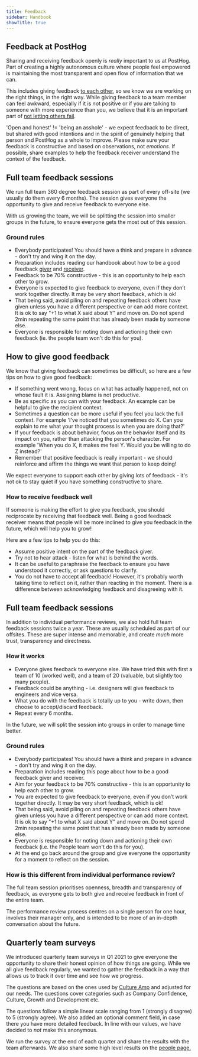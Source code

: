 ```yaml
---
title: Feedback
sidebar: Handbook
showTitle: true
---
```


## Feedback at PostHog

Sharing and receiving feedback openly is _really_ important to us at PostHog. Part of creating a highly autonomous culture where people feel empowered is maintaining the most transparent and open flow of information that we can. 

This includes giving feedback [to each other](/handbook/company/values#step-on-toes), so we know we are working on the right things, in the right way. While giving feedback to a team member can feel awkward, especially if it is not positive or if you are talking to someone with more experience than you, we believe that it is an important part of [not letting others fail](/handbook/company/culture#dont-let-others-fail). 

'Open and honest' != 'being an asshole' - we expect feedback to be direct, but shared with good intentions and in the spirit of genuinely helping that person and PostHog as a whole to improve. Please make sure your feedback is constructive and based on observations, not _emotions_. If possible, share examples to help the feedback receiver understand the context of the feedback. 

## Full team feedback sessions

We run full team 360 degree feedback session as part of every off-site (we usually do them every 6 months). The session gives everyone the opportunity to give and receive feedback to everyone else.

With us growing the team, we will be splitting the session into smaller groups in the future, to ensure everyone gets the most out of this session. 

### Ground rules
- Everybody participates! You should have a think and prepare in advance - don't try and wing it on the day.
- Preparation includes reading our handbook about how to be a good feedback [giver](/handbook/people/feedback#how-to-give-good-feedback) and [receiver](/handbook/people/feedback#how-to-receive-feedback-well).
- Feedback to be 70% constructive - this is an opportunity to help each other to grow. 
- Everyone is  expected to give feedback to everyone, even if they don’t work together directly. It may be very short feedback, which is ok! 
- That being said, avoid piling on and repeating feedback others have given unless you have a different perspective or can add more context. It is ok to say "+1 to what X said about Y" and move on. Do not spend 2min repeating the same point that has already been made by someone else. 
- Everyone is responsible for noting down and actioning their own feedback (ie. the people team won't do this for you). 

## How to give good feedback

We know that giving feedback can sometimes be difficult, so here are a few tips on how to give good feedback:

- If something went wrong, focus on what has actually happened, not on whose fault it is. Assigning blame is not productive. 
- Be as specific as you can with your feedback. An example can be helpful to give the recipient context. 
- Sometimes a question can be more useful if you feel you lack the full context. For example 'I've noticed that you sometimes do X. Can you explain to me what your thought process is when you are doing that?' 
- If your feedback is about behavior, focus on the behavior itself and its impact on you, rather than attacking the person's character. For example 'When you do X, it makes me feel Y. Would you be willing to do Z instead?'
- Remember that positive feedback is really important - we should reinforce and affirm the things we want that person to keep doing!

We expect everyone to support each other by giving lots of feedback - it's not ok to stay quiet if you have something constructive to share. 

### How to receive feedback well

If someone is making the effort to give you feedback, you should reciprocate by receiving that feedback well. Being a good feedback receiver means that people will be more inclined to give you feedback in the future, which will help you to grow!

Here are a few tips to help you do this:

- Assume positive intent on the part of the feedback giver. 
- Try not to hear attack - listen for what is behind the words.
- It can be useful to paraphrase the feedback to ensure you have understood it correctly, or ask questions to clarify. 
- You do not have to accept all feedback! However, it's probably worth taking time to reflect on it, rather than reacting in the moment. There is a difference between acknowledging feedback and disagreeing with it. 

## Full team feedback sessions

In addition to individual performance reviews, we also hold full team feedback sessions twice a year. These are usually scheduled as part of our offsites. These are super intense and memorable, and create _much_ more trust, transparency and directness. 

### How it works

- Everyone gives feedback to everyone else. We have tried this with first a team of 10 (worked well), and a team of 20 (valuable, but slightly too many people).
- Feedback could be anything - i.e. designers will give feedback to engineers and vice versa.
- What you do with the feedback is totally up to you - write down, then choose to accept/discard feedback.
- Repeat every 6 months.

In the future, we will split the session into groups in order to manage time better. 

### Ground rules

- Everybody participates! You should have a think and prepare in advance - don't try and wing it on the day.
- Preparation includes reading this page about how to be a good feedback giver and receiver.
- Aim for your feedback to be 70% constructive - this is an opportunity to help each other to grow. 
- You are expected to give feedback to everyone, even if you don’t work together directly. It may be very short feedback, which is ok! 
- That being said, avoid piling on and repeating feedback others have given unless you have a different perspective or can add more context. It is ok to say "+1 to what X said about Y" and move on. Do not spend 2min repeating the same point that has already been made by someone else. 
- Everyone is responsible for noting down and actioning their own feedback (i.e. the People team won't do this for you). 
- At the end go back around the group and give everyone the opportunity for a moment to reflect on the session.

### How is this different from individual performance review?

The full team session prioritises openness, breadth and transparency of feedback, as everyone gets to both give and receive feedback in front of the entire team. 

The performance review process centres on a single person for one hour, involves their manager only, and is intended to be more of an in-depth conversation about the future.

## Quarterly team surveys

We introduced quarterly team surveys in Q1 2021 to give everyone the opportunity to share their honest opinion of how things are going. While we all give feedback regularly, we wanted to gather the feedback in a way that allows us to track it over time and see how we progress.

The questions are based on the ones used by [Culture Amp](https://www.cultureamp.com/) and adjusted for our needs. The questions cover categories such as Company Confidence, Culture, Growth and Development etc.

The questions follow a simple linear scale ranging from 1 (strongly disagree) to 5 (strongly agree). We also added an optional comment field, in case there you have more detailed feedback. In line with our values, we have decided to _not_ make this anonymous.

We run the survey at the end of each quarter and share the results with the team afterwards. We also share some high level results on the [people page.](https://posthog.com/handbook/small-teams/people)
